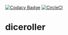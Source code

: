 [![Codacy Badge](https://api.codacy.com/project/badge/Grade/922c7c880c374c1b8a9311aa7e3dcb32)](https://app.codacy.com/app/amattje/diceroller?utm_source=github.com&utm_medium=referral&utm_content=alexandremattje/diceroller&utm_campaign=Badge_Grade_Settings)
[![CircleCI](https://circleci.com/gh/alexandremattje/diceroller.svg?style=svg)](https://circleci.com/gh/alexandremattje/diceroller)
# diceroller
